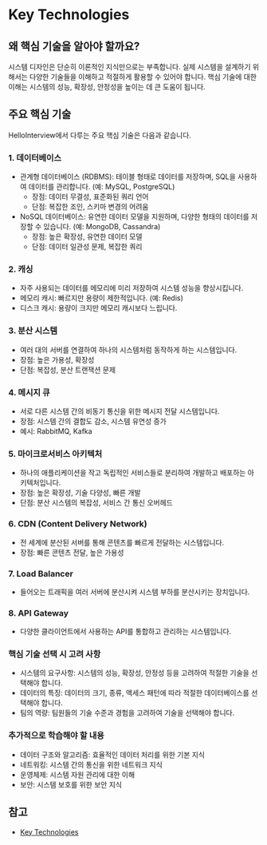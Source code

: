 # Key Technologies

## 왜 핵심 기술을 알아야 할까요?
시스템 디자인은 단순히 이론적인 지식만으로는 부족합니다. 실제 시스템을 설계하기 위해서는 다양한 기술들을 이해하고 적절하게 활용할 수 있어야 합니다. 핵심 기술에 대한 이해는 시스템의 성능, 확장성, 안정성을 높이는 데 큰 도움이 됩니다.

## 주요 핵심 기술
HelloInterview에서 다루는 주요 핵심 기술은 다음과 같습니다.

### 1. 데이터베이스
 * 관계형 데이터베이스 (RDBMS): 테이블 형태로 데이터를 저장하며, SQL을 사용하여 데이터를 관리합니다. (예: MySQL, PostgreSQL)
   * 장점: 데이터 무결성, 표준화된 쿼리 언어
   * 단점: 복잡한 조인, 스키마 변경의 어려움
 * NoSQL 데이터베이스: 유연한 데이터 모델을 지원하며, 다양한 형태의 데이터를 저장할 수 있습니다. (예: MongoDB, Cassandra)
   * 장점: 높은 확장성, 유연한 데이터 모델
   * 단점: 데이터 일관성 문제, 복잡한 쿼리

### 2. 캐싱
 * 자주 사용되는 데이터를 메모리에 미리 저장하여 시스템 성능을 향상시킵니다.
 * 메모리 캐시: 빠르지만 용량이 제한적입니다. (예: Redis)
 * 디스크 캐시: 용량이 크지만 메모리 캐시보다 느립니다.

### 3. 분산 시스템
 * 여러 대의 서버를 연결하여 하나의 시스템처럼 동작하게 하는 시스템입니다.
 * 장점: 높은 가용성, 확장성
 * 단점: 복잡성, 분산 트랜잭션 문제

### 4. 메시지 큐
 * 서로 다른 시스템 간의 비동기 통신을 위한 메시지 전달 시스템입니다.
 * 장점: 시스템 간의 결합도 감소, 시스템 유연성 증가
 * 예시: RabbitMQ, Kafka

### 5. 마이크로서비스 아키텍처
 * 하나의 애플리케이션을 작고 독립적인 서비스들로 분리하여 개발하고 배포하는 아키텍처입니다.
 * 장점: 높은 확장성, 기술 다양성, 빠른 개발
 * 단점: 분산 시스템의 복잡성, 서비스 간 통신 오버헤드

### 6. CDN (Content Delivery Network)
 * 전 세계에 분산된 서버를 통해 콘텐츠를 빠르게 전달하는 시스템입니다.
 * 장점: 빠른 콘텐츠 전달, 높은 가용성

### 7. Load Balancer
 * 들어오는 트래픽을 여러 서버에 분산시켜 시스템 부하를 분산시키는 장치입니다.

### 8. API Gateway
 * 다양한 클라이언트에서 사용하는 API를 통합하고 관리하는 시스템입니다.

### 핵심 기술 선택 시 고려 사항
 * 시스템의 요구사항: 시스템의 성능, 확장성, 안정성 등을 고려하여 적절한 기술을 선택해야 합니다.
 * 데이터의 특징: 데이터의 크기, 종류, 액세스 패턴에 따라 적절한 데이터베이스를 선택해야 합니다.
 * 팀의 역량: 팀원들의 기술 수준과 경험을 고려하여 기술을 선택해야 합니다.

### 추가적으로 학습해야 할 내용
 * 데이터 구조와 알고리즘: 효율적인 데이터 처리를 위한 기본 지식
 * 네트워킹: 시스템 간의 통신을 위한 네트워크 지식
 * 운영체제: 시스템 자원 관리에 대한 이해
 * 보안: 시스템 보호를 위한 보안 지식

## 참고
- [Key Technologies](https://www.hellointerview.com/learn/system-design/in-a-hurry/key-technologies)